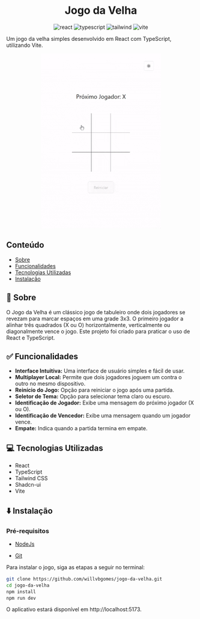 [React Badge]: https://img.shields.io/badge/React-61dafb?style=for-the-badge&logo=react&labelColor=000
[Vite Badge]: https://img.shields.io/badge/Vite-646cff?style=for-the-badge&logo=vite&labelColor=000
[Tailwind Badge]: https://img.shields.io/badge/Tailwindcss-06b6d4?style=for-the-badge&logo=tailwindcss&labelColor=000
[Typescript Badge]: https://img.shields.io/badge/Typescript-3178c6?style=for-the-badge&logo=typescript&labelColor=000

<h1 align="center" style="font-weight: bold;">Jogo da Velha</h1>

<div align="center">

![react][React Badge]
![typescript][Typescript Badge]
![tailwind][Tailwind Badge]
![vite][Vite Badge]

</div>

Um jogo da velha simples desenvolvido em React com TypeScript, utilizando Vite.

<p align="center">
  <img src="./.github/demo.gif" alt="Captura de Tela" width="320px">
</p>

## Conteúdo

- [Sobre](#pushpin-sobre)
- [Funcionalidades](#white_check_mark-funcionalidades)
- [Tecnologias Utilizadas](#computer-tecnologias-utilizadas)
- [Instalação](#arrow_down-instalação)

## :pushpin: Sobre

O Jogo da Velha é um clássico jogo de tabuleiro onde dois jogadores se revezam para marcar espaços em uma grade 3x3. O primeiro jogador a alinhar três quadrados (X ou O) horizontalmente, verticalmente ou diagonalmente vence o jogo. Este projeto foi criado para praticar o uso de React e TypeScript.

## :white_check_mark: Funcionalidades

- **Interface Intuitiva:** Uma interface de usuário simples e fácil de usar.
- **Multiplayer Local:** Permite que dois jogadores joguem um contra o outro no mesmo dispositivo.
- **Reinício do Jogo:** Opção para reiniciar o jogo após uma partida.
- **Seletor de Tema:** Opção para selecionar tema claro ou escuro.
- **Identificação de Jogador:** Exibe uma mensagem do próximo jogador (X ou O).
- **Identificação de Vencedor:** Exibe uma mensagem quando um jogador vence.
- **Empate:** Indica quando a partida termina em empate.

## :computer: Tecnologias Utilizadas

- React
- TypeScript
- Tailwind CSS
- Shadcn-ui
- Vite

## :arrow_down: Instalação

### Pré-requisitos

- [NodeJs](https://nodejs.org/en/download/current)

- [Git](https://git-scm.com/downloads)

Para instalar o jogo, siga as etapas a seguir no terminal:

```bash
git clone https://github.com/willvbgomes/jogo-da-velha.git
cd jogo-da-velha
npm install
npm run dev
```

O aplicativo estará disponível em http://localhost:5173.
